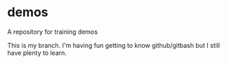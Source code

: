 # demos
A repository for training demos

This is my branch. I'm having fun getting to know github/gitbash but I still have plenty to learn.
